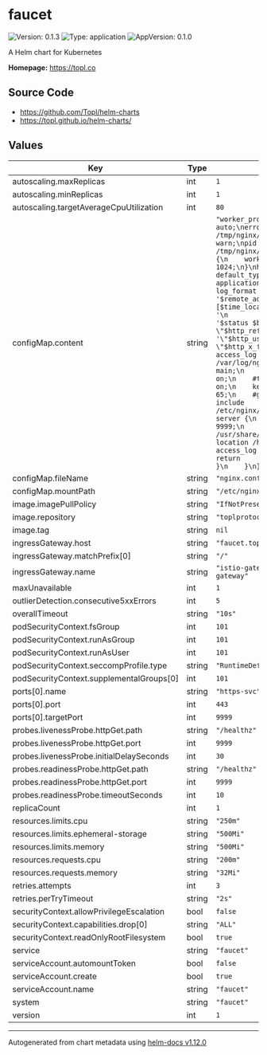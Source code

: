 # faucet

![Version: 0.1.3](https://img.shields.io/badge/Version-0.1.3-informational?style=flat-square) ![Type: application](https://img.shields.io/badge/Type-application-informational?style=flat-square) ![AppVersion: 0.1.0](https://img.shields.io/badge/AppVersion-0.1.0-informational?style=flat-square)

A Helm chart for Kubernetes

**Homepage:** <https://topl.co>

## Source Code

* <https://github.com/Topl/helm-charts>
* <https://topl.github.io/helm-charts/>

## Values

| Key | Type | Default | Description |
|-----|------|---------|-------------|
| autoscaling.maxReplicas | int | `1` |  |
| autoscaling.minReplicas | int | `1` |  |
| autoscaling.targetAverageCpuUtilization | int | `80` |  |
| configMap.content | string | `"worker_processes  auto;\nerror_log  /tmp/nginx/error.log warn;\npid        /tmp/nginx/nginx.pid;\nevents {\n    worker_connections  1024;\n}\nhttp {\n    default_type  application/octet-stream;\n    log_format  main  '$remote_addr - $remote_user [$time_local] \"$request\" '\n                      '$status $body_bytes_sent \"$http_referer\" '\n                      '\"$http_user_agent\" \"$http_x_forwarded_for\"';\n    access_log  /var/log/nginx/access.log  main;\n    sendfile        on;\n    #tcp_nopush     on;\n    keepalive_timeout  65;\n    #gzip  on;\n    include /etc/nginx/conf.d/*.conf;\n    server {\n      listen 9999;\n      root /usr/share/nginx/html;\n      location /healthz {\n        access_log          off;\n        return              200;\n      }\n    }\n}\n"` |  |
| configMap.fileName | string | `"nginx.conf"` |  |
| configMap.mountPath | string | `"/etc/nginx"` |  |
| image.imagePullPolicy | string | `"IfNotPresent"` |  |
| image.repository | string | `"toplprotocol/faucet"` |  |
| image.tag | string | `nil` |  |
| ingressGateway.host | string | `"faucet.topl.tech"` |  |
| ingressGateway.matchPrefix[0] | string | `"/"` |  |
| ingressGateway.name | string | `"istio-gateways/bifrost-gateway"` |  |
| maxUnavailable | int | `1` |  |
| outlierDetection.consecutive5xxErrors | int | `5` |  |
| overallTimeout | string | `"10s"` |  |
| podSecurityContext.fsGroup | int | `101` |  |
| podSecurityContext.runAsGroup | int | `101` |  |
| podSecurityContext.runAsUser | int | `101` |  |
| podSecurityContext.seccompProfile.type | string | `"RuntimeDefault"` |  |
| podSecurityContext.supplementalGroups[0] | int | `101` |  |
| ports[0].name | string | `"https-svc"` |  |
| ports[0].port | int | `443` |  |
| ports[0].targetPort | int | `9999` |  |
| probes.livenessProbe.httpGet.path | string | `"/healthz"` |  |
| probes.livenessProbe.httpGet.port | int | `9999` |  |
| probes.livenessProbe.initialDelaySeconds | int | `30` |  |
| probes.readinessProbe.httpGet.path | string | `"/healthz"` |  |
| probes.readinessProbe.httpGet.port | int | `9999` |  |
| probes.readinessProbe.timeoutSeconds | int | `10` |  |
| replicaCount | int | `1` |  |
| resources.limits.cpu | string | `"250m"` |  |
| resources.limits.ephemeral-storage | string | `"500Mi"` |  |
| resources.limits.memory | string | `"500Mi"` |  |
| resources.requests.cpu | string | `"200m"` |  |
| resources.requests.memory | string | `"32Mi"` |  |
| retries.attempts | int | `3` |  |
| retries.perTryTimeout | string | `"2s"` |  |
| securityContext.allowPrivilegeEscalation | bool | `false` |  |
| securityContext.capabilities.drop[0] | string | `"ALL"` |  |
| securityContext.readOnlyRootFilesystem | bool | `true` |  |
| service | string | `"faucet"` |  |
| serviceAccount.automountToken | bool | `false` |  |
| serviceAccount.create | bool | `true` |  |
| serviceAccount.name | string | `"faucet"` |  |
| system | string | `"faucet"` |  |
| version | int | `1` |  |

----------------------------------------------
Autogenerated from chart metadata using [helm-docs v1.12.0](https://github.com/norwoodj/helm-docs/releases/v1.12.0)
